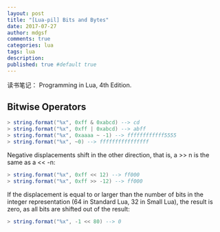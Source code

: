 ```yaml
---
layout: post
title: "[Lua-pil] Bits and Bytes"
date: 2017-07-27
author: mdgsf
comments: true
categories: lua
tags: lua
description:
published: true #default true
---
```


读书笔记： Programming in Lua, 4th Edition. 

## Bitwise Operators

```lua
> string.format("%x", 0xff & 0xabcd) --> cd
> string.format("%x", 0xff | 0xabcd) --> abff
> string.format("%x", 0xaaaa ~ -1) --> ffffffffffff5555
> string.format("%x", ~0) --> ffffffffffffffff
```

Negative displacements shift in the other direction, that is, a >> n is the same as a << -n:

```lua
> string.format("%x", 0xff << 12) --> ff000
> string.format("%x", 0xff >> -12) --> ff000
```

If the displacement is equal to or larger than the number of bits in the integer representation (64 in Standard
Lua, 32 in Small Lua), the result is zero, as all bits are shifted out of the result:

```lua
> string.format("%x", -1 << 80) --> 0
```








